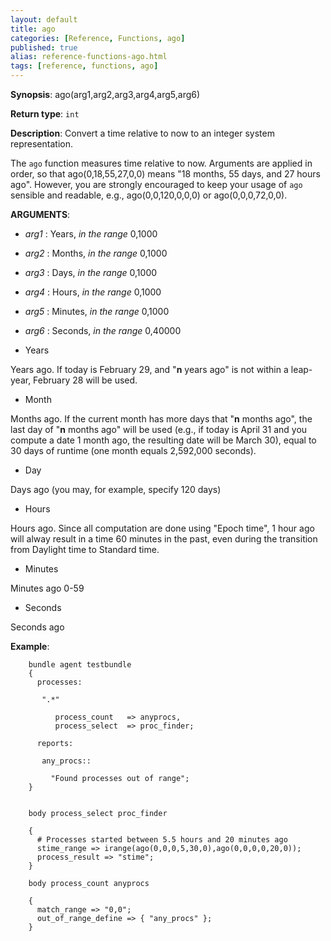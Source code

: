 ```yaml
---
layout: default
title: ago
categories: [Reference, Functions, ago]
published: true
alias: reference-functions-ago.html
tags: [reference, functions, ago]
---
```


**Synopsis**: ago(arg1,arg2,arg3,arg4,arg5,arg6) 

**Return type**: `int`

**Description**: Convert a time relative to now to an integer system representation.

The `ago` function measures time relative to now. Arguments are applied
in order, so that ago(0,18,55,27,0,0) means "18 months, 55 days, and 27
hours ago". However, you are strongly encouraged to keep your usage of
`ago` sensible and readable, e.g., ago(0,0,120,0,0,0) or
ago(0,0,0,72,0,0).


**ARGUMENTS**:

* *arg1* : Years, *in the range* 0,1000   
* *arg2* : Months, *in the range* 0,1000   
* *arg3* : Days, *in the range* 0,1000   
* *arg4* : Hours, *in the range* 0,1000   
* *arg5* : Minutes, *in the range* 0,1000   
* *arg6* : Seconds, *in the range* 0,40000   

* Years

Years ago. If today is February 29, and "**n** years ago" is not within
a leap-year, February 28 will be used.   

* Month

Months ago. If the current month has more days that "**n** months ago",
the last day of "**n** months ago" will be used (e.g., if today is April
31 and you compute a date 1 month ago, the resulting date will be March
30), equal to 30 days of runtime (one month equals 2,592,000 seconds).


* Day

Days ago (you may, for example, specify 120 days)   

* Hours

Hours ago. Since all computation are done using "Epoch time", 1 hour ago
will alway result in a time 60 minutes in the past, even during the
transition from Daylight time to Standard time.   

* Minutes

Minutes ago 0-59   

* Seconds

Seconds ago


**Example**:  
   

```cf3
    bundle agent testbundle
    {
      processes:

       ".*"

          process_count   => anyprocs,
          process_select  => proc_finder;

      reports:

       any_procs::

         "Found processes out of range";
    }


    body process_select proc_finder

    {
      # Processes started between 5.5 hours and 20 minutes ago
      stime_range => irange(ago(0,0,0,5,30,0),ago(0,0,0,0,20,0));
      process_result => "stime";
    }

    body process_count anyprocs

    {
      match_range => "0,0";
      out_of_range_define => { "any_procs" };
    }
```

